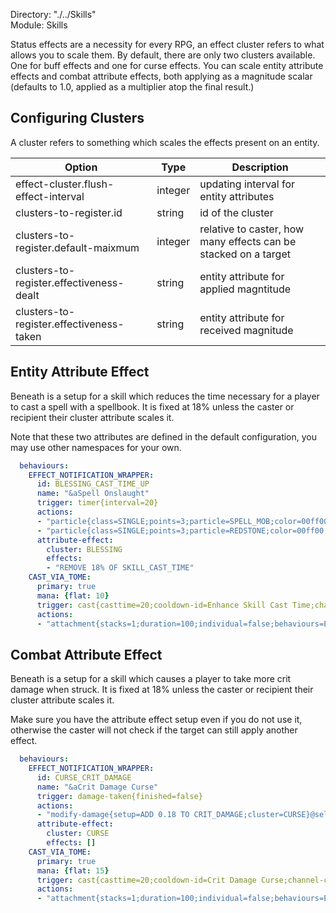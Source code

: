 Directory: "./../Skills"  
Module: Skills

Status effects are a necessity for every RPG, an effect cluster refers to what allows you to scale them. By default, there are only two clusters available. One for buff effects and one for curse effects. You can scale entity attribute effects and combat attribute effects, both applying as a magnitude scalar (defaults to 1.0, applied as a multiplier atop the final result.)

## Configuring Clusters

A cluster refers to something which scales the effects present on an entity.

| Option | Type | Description |
|-|-|-|
| effect-cluster.flush-effect-interval | integer | updating interval for entity attributes |
| clusters-to-register.id | string | id of the cluster |
| clusters-to-register.default-maixmum | integer | relative to caster, how many effects can be stacked on a target |
| clusters-to-register.effectiveness-dealt | string | entity attribute for applied magntitude |
| clusters-to-register.effectiveness-taken | string | entity attribute for received magnitude |

## Entity Attribute Effect

Beneath is a setup for a skill which reduces the time necessary for a player to cast a spell with a spellbook. It is fixed at 18% unless the caster or recipient their cluster attribute scales it.

Note that these two attributes are defined in the default configuration, you may use other namespaces for your own.

```yml
  behaviours:
    EFFECT_NOTIFICATION_WRAPPER:
      id: BLESSING_CAST_TIME_UP
      name: "&aSpell Onslaught"
      trigger: timer{interval=20}
      actions:
      - "particle{class=SINGLE;points=3;particle=SPELL_MOB;color=00ff00;random=1}@self"
      - "particle{class=SINGLE;points=3;particle=REDSTONE;color=00ff00;random=1}@self"
      attribute-effect:
        cluster: BLESSING
        effects:
        - "REMOVE 18% OF SKILL_CAST_TIME"
    CAST_VIA_TOME:
      primary: true
      mana: {flat: 10}
      trigger: cast{casttime=20;cooldown-id=Enhance Skill Cast Time;channel-cooldown=20;instruction=RLR}
      actions:
      - "attachment{stacks=1;duration=100;individual=false;behaviours=EFFECT_NOTIFICATION_WRAPPER}@self"
```

## Combat Attribute Effect

Beneath is a setup for a skill which causes a player to take more crit damage when struck. It is fixed at 18% unless the caster or recipient their cluster attribute scales it.

Make sure you have the attribute effect setup even if you do not use it, otherwise the caster will not check if the target can still apply another effect. 

```yml
  behaviours:
    EFFECT_NOTIFICATION_WRAPPER:
      id: CURSE_CRIT_DAMAGE
      name: "&aCrit Damage Curse"
      trigger: damage-taken{finished=false}
      actions:
      - "modify-damage{setup=ADD 0.18 TO CRIT_DAMAGE;cluster=CURSE}@self"
      attribute-effect:
        cluster: CURSE
        effects: []
    CAST_VIA_TOME:
      primary: true
      mana: {flat: 15}
      trigger: cast{casttime=20;cooldown-id=Crit Damage Curse;channel-cooldown=20;instruction=RLR}
      actions:
      - "attachment{stacks=1;duration=100;individual=false;behaviours=EFFECT_NOTIFICATION_WRAPPER}@self"
```

